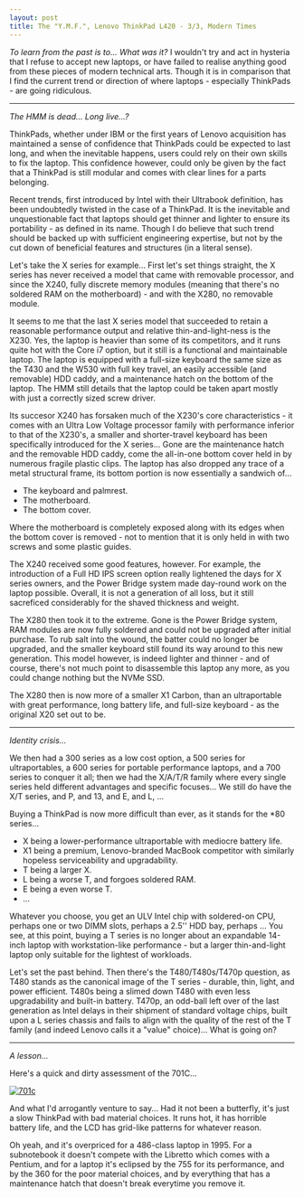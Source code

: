 ```yaml
---
layout: post
title: The "Y.M.F.", Lenovo ThinkPad L420 - 3/3, Modern Times
---
```


*To learn from the past is to... What was it?* I wouldn't try and act in
hysteria that I refuse to accept new laptops, or have failed to realise anything
good from these pieces of modern technical arts. Though it is in comparison that
I find the current trend or direction of where laptops - especially ThinkPads -
are going ridiculous.

--------

*The HMM is dead... Long live...?*

ThinkPads, whether under IBM or the first years of Lenovo acquisition has
maintained a sense of confidence that ThinkPads could be expected to last long,
and when the inevitable happens, users could rely on their own skills to fix
the laptop. This confidence however, could only be given by the fact that a
ThinkPad is still modular and comes with clear lines for a parts belonging.

Recent trends, first introduced by Intel with their Ultrabook definition, has
been undoubtedly twisted in the case of a ThinkPad. It is the inevitable and
unquestionable fact that laptops should get thinner and lighter to ensure
its portability - as defined in its name. Though I do believe that such trend
should be backed up with sufficient engineering expertise, but not by the
cut down of beneficial features and structures (in a literal sense).

Let's take the X series for example... First let's set things straight, the X
series has never received a model that came with removable processor, and since
the X240, fully discrete memory modules (meaning that there's no soldered RAM
on the motherboard) - and with the X280, no removable module.

It seems to me that the last X series model that succeeded to
retain a reasonable performance output and relative thin-and-light-ness is the
X230. Yes, the laptop is heavier than some of its competitors, and it runs
quite hot with the Core i7 option, but it still is a functional and maintainable
laptop. The laptop is equipped with a full-size keyboard the same size as the
T430 and the W530 with full key travel, an easily accessible (and removable)
HDD caddy, and a maintenance hatch on the bottom of the laptop. The HMM still
details that the laptop could be taken apart mostly with just a correctly
sized screw driver.

Its succesor X240 has forsaken much of the X230's core characteristics - it
comes with an Ultra Low Voltage processor family with performance inferior to
that of the X230's, a smaller and shorter-travel keyboard has been specifically
introduced for the X series... Gone are the maintenance hatch and the removable
HDD caddy, come the all-in-one bottom cover held in by numerous fragile
plastic clips. The laptop has also dropped any trace of a metal structural
frame, its bottom portion is now essentially a sandwich of...

- The keyboard and palmrest.
- The motherboard.
- The bottom cover.

Where the motherboard is completely exposed along with its edges when the bottom
cover is removed - not to mention that it is only held in with two screws and
some plastic guides.

The X240 received some good features, however. For example, the introduction
of a Full HD IPS screen option really lightened the days for X series owners,
and the Power Bridge system made day-round work on the laptop possible. Overall,
it is not a generation of all loss, but it still sacreficed considerably for
the shaved thickness and weight.

The X280 then took it to the extreme. Gone is the Power Bridge system, RAM
modules are now fully soldered and could not be upgraded after initial
purchase. To rub salt into the wound, the batter could no longer be upgraded,
and the smaller keyboard still found its way around to this new generation.
This model however, is indeed lighter and thinner - and of course, there's not
much point to disassemble this laptop any more, as you could change nothing
but the NVMe SSD.

The X280 then is now more of a smaller X1 Carbon, than an ultraportable with
great performance, long battery life, and full-size keyboard - as the original
X20 set out to be.

--------

*Identity crisis...*

We then had a 300 series as a low cost option, a 500 series for ultraportables,
a 600 series for portable performance laptops, and a 700 series to conquer it
all; then we had the X/A/T/R family where every single series held different
advantages and specific focuses... We still do have the X/T series, and P, and
13, and E, and L, ...

Buying a ThinkPad is now more difficult than ever, as it stands for the *80
series...

- X being a lower-performance ultraportable with mediocre battery life.
- X1 being a premium, Lenovo-branded MacBook competitor with similarly hopeless
  serviceability and upgradability.
- T being a larger X.
- L being a worse T, and forgoes soldered RAM.
- E being a even worse T.
- ...

Whatever you choose, you get an ULV Intel chip with soldered-on CPU, perhaps
one or two DIMM slots, perhaps a 2.5'' HDD bay, perhaps ... You see, at this
point, buying a T series is no longer about an expandable 14-inch laptop with
workstation-like performance - but a larger thin-and-light laptop only
suitable for the lightest of workloads.

Let's set the past behind. Then there's the T480/T480s/T470p question, as
T480 stands as the canonical image of the T series - durable, thin, light,
and power efficient. T480s being a slimed down T480 with even less
upgradability and built-in battery. T470p, an odd-ball left over of the last
generation as Intel delays in their shipment of standard voltage chips, built
upon a L series chassis and fails to align with the quality of the rest of
the T family (and indeed Lenovo calls it a "value" choice)... What is going on?

--------

*A lesson...*

Here's a quick and dirty assessment of the 701C...

[![701c](https://imgur.com/oXjPi6d.jpg)](https://imgur.com/NNEdgJX.jpg)

And what I'd arrogantly venture to say... Had it not been a butterfly, it's
just a slow ThinkPad with bad material choices. It runs hot, it has horrible
battery life, and the LCD has grid-like patterns for whatever reason.

Oh yeah, and it's overpriced for a 486-class laptop in 1995. For a subnotebook
it doesn't compete with the Libretto which comes with a Pentium, and for a
laptop it's eclipsed by the 755 for its performance, and by the 360 for the
poor material choices, and by everything that has a maintenance hatch that
doesn't break everytime you remove it.
